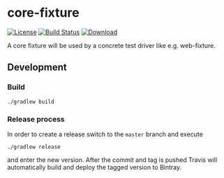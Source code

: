 core-fixture
============

[![License](http://img.shields.io/badge/license-EPL-blue.svg?style=flat)](https://www.eclipse.org/legal/epl-v10.html)
[![Build Status](https://travis-ci.org/test-editor/core-fixture.svg?branch=develop)](https://travis-ci.org/test-editor/core-fixture)
[![Download](https://api.bintray.com/packages/test-editor/Fixtures/core-fixture/images/download.svg)](https://bintray.com/test-editor/Fixtures/core-fixture/_latestVersion)

A core fixture will be used by a concrete test driver like e.g. web-fixture.

## Development

### Build

    ./gradlew build

### Release process

In order to create a release switch to the `master` branch and execute

    ./gradlew release

and enter the new version. After the commit and tag is pushed Travis will automatically build and deploy the tagged version to Bintray.
